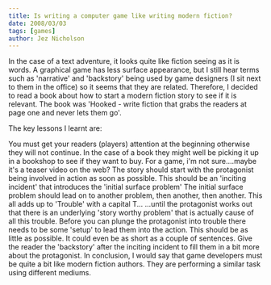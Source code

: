 ```yaml
---
title: Is writing a computer game like writing modern fiction?
date: 2008/03/03
tags: [games]
author: Jez Nicholson
---
```

In the case of a text adventure, it looks quite like fiction seeing as it is words. A graphical game has less surface appearance, but I still hear terms such as 'narrative' and 'backstory' being used by game designers (I sit next to them in the office) so it seems that they are related. Therefore, I decided to read a book about how to start a modern fiction story to see if it is relevant. The book was 'Hooked - write fiction that grabs the readers at page one and never lets them go'.

The key lessons I learnt are:

You must get your readers (players) attention at the beginning otherwise they will not continue. In the case of a book they might well be picking it up in a bookshop to see if they want to buy. For a game, i'm not sure....maybe it's a teaser video on the web?
The story should start with the protagonist being involved in action as soon as possible. This should be an 'inciting incident' that introduces the 'initial surface problem'
The initial surface problem should lead on to another problem, then another, then another. This all adds up to 'Trouble' with a capital T...
...until the protagonist works out that there is an underlying 'story worthy problem' that is actually cause of all this trouble.
Before you can plunge the protagonist into trouble there needs to be some 'setup' to lead them into the action. This should be as little as possible. It could even be as short as a couple of sentences.
Give the reader the 'backstory' after the inciting incident to fill them in a bit more about the protagonist.
In conclusion, I would say that game developers must be quite a bit like modern fiction authors. They are performing a similar task using different mediums.